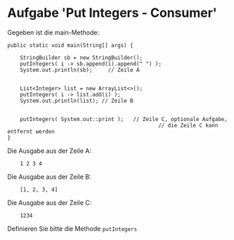 # Aufgabe 'Put Integers - Consumer'

Gegeben ist die main-Methode:

	public static void main(String[] args) {

		StringBuilder sb = new StringBuilder();
		putIntegers( i -> sb.append(i).append(" ") );
		System.out.println(sb); 	// Zeile A

		
		List<Integer> list = new ArrayList<>();
		putIntegers( i -> list.add(i) );
		System.out.println(list); // Zeile B

		
		putIntegers( System.out::print ); 	// Zeile C, optionale Aufgabe, 
													// die Zeile C kann entfernt werden
	}

Die Ausgabe aus der Zeile A:

		1 2 3 4
		
Die Ausgabe aus der Zeile B:

		[1, 2, 3, 4]

Die Ausgabe aus der Zeile C:

		1234

Definieren Sie bitte die Methode `putIntegers`
